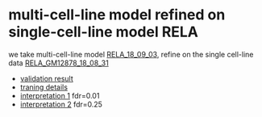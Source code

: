 # multi-cell-line model refined on single-cell-line model RELA 

we take multi-cell-line model [RELA_18_09_03](../RELA_18_09_03), refine on the single cell-line data [RELA_GM12878_18_08_31](../RELA_GM12878_18_08_31)

- [validation result](RELA_GM12878_18_09_04.tsv)
- [traning details](logs/analyze.txt)
- [interpretation 1](modisco.run1/tfmodisco-visualization-RELA-GM12878.ipynb) fdr=0.01
- [interpretation 2](modisco.run2/tfmodisco-visualization-RELA-GM12878.ipynb) fdr=0.25
